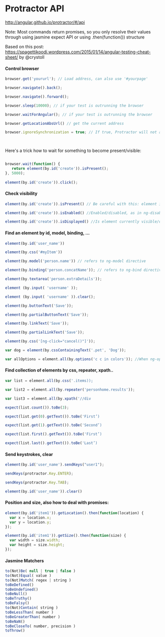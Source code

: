 # Protractor API
http://angular.github.io/protractor/#/api

Note: Most commands return promises, so you only resolve their values through using jasmine expect API or using .then(function()) structure

Based on this post: https://spagettikoodi.wordpress.com/2015/01/14/angular-testing-cheat-sheet/ by @crystoll

#### Control browser
```javascript
browser.get('yoururl'); // Load address, can also use '#yourpage'

browser.navigate().back();

browser.navigate().forward();

browser.sleep(10000); // if your test is outrunning the browser

browser.waitForAngular(); // if your test is outrunning the browser

browser.getLocationAbsUrl() // get the current address

browser.ignoreSynchronization = true; // If true, Protractor will not attempt to synchronize with the page before performing actions

   
```

Here's a trick how to wait for something to become present/visible:

```javascript

browser.wait(function() {
   return element(by.id('create')).isPresent();
}, 5000);
   
element(by.id('create')).click();
```

#### Check visibility 

```javascript
element(by.id('create')).isPresent() // Be careful with this: element is often present while it's not displayed...

element(by.id('create')).isEnabled() //Enabled/disabled, as in ng-disabled...

element(by.id('create')).isDisplayed() //Is element currently visible/displayed?
```

#### Find an element by id, model, binding, ...

```javascript
element(by.id('user_name'))

element(by.css('#myItem'))

element(by.model('person.name')) // refers to ng-model directive

element(by.binding('person.concatName')); // refers to ng-bind directive

element(by.textarea('person.extraDetails'));

element (by.input( 'username' ));

element (by.input( 'username' )).clear();

element(by.buttonText('Save'));

element(by.partialButtonText('Save'));

element(by.linkText('Save'));

element(by.partialLinkText('Save'));

element(by.css('[ng-click="cancel()"]')); 

var dog = element(by.cssContainingText('.pet', 'Dog'));

var allOptions = element.all(by.options('c c in colors')); //When ng-options is used with selectbox
```

#### Find collection of elements by css, repeater, xpath..

```javascript
var list = element.all(by.css('.items));

var list2 = element.all(by.repeater('personhome.results'));

var list3 = element.all(by.xpath('//div

expect(list.count()).toBe(3);

expect(list.get(0).getText()).toBe('First’)

expect(list.get(1).getText()).toBe('Second’)

expect(list.first().getText()).toBe('First’)

expect(list.last().getText()).toBe('Last’)
```

#### Send keystrokes, clear

```javascript
element(by.id('user_name').sendKeys("user1");

sendKeys(protractor.Key.ENTER);

sendKeys(protractor.Key.TAB);

element(by.id('user_name')).clear()
```

#### Position and size, also how to deal with promises:

```javascript
element(by.id('item1')).getLocation().then(function(location) {
  var x = location.x;
  var y = location.y;
});

element(by.id('item1')).getSize().then(function(size) {
  var width = size.width;
  var height = size.height;
});
```

#### Jasmine Matchers

```javascript
to(N­ot)­Be( null | true | false )
to(N­ot)­Equ­al( value )
to(N­ot)­Mat­ch( regex | string )
toBe­Def­ine­d()
toBe­Und­efi­ned()
toBe­Nul­l()
toBe­Tru­thy()
toBe­Fal­sy()
to(N­ot)­Con­tain( string )
toBe­Les­sTh­an( number )
toBe­Gre­ate­rTh­an( number )
toBe­NaN()
toBe­Clo­seTo( number, precision )
toTh­row()
```
